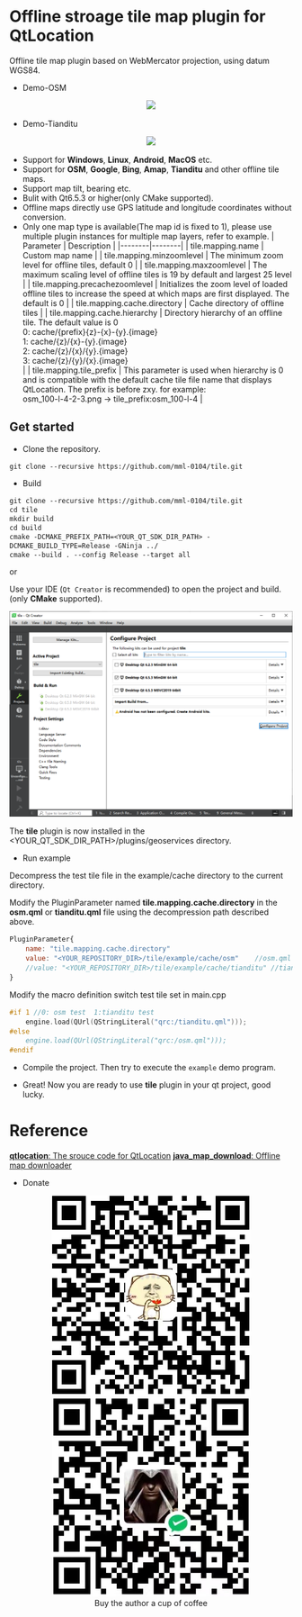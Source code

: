 # Offline stroage tile map plugin for QtLocation

Offline tile map plugin based on WebMercator projection, using datum WGS84.
+ Demo-OSM
<div align=center>
  <img src="example/preview/osm.gif">
</div>

+ Demo-Tianditu
<div align=center>
  <img src="example/preview/tianditu.gif">
</div>

+ Support for **Windows**, **Linux**, **Android**, **MacOS** etc.
+ Support for **OSM**, **Google**, **Bing**, **Amap**, **Tianditu** and other offline tile maps.
+ Support map tilt, bearing etc.
+ Bulit with Qt6.5.3 or higher(only CMake supported).
+ Offline maps directly use GPS latitude and longitude coordinates without conversion.
+ Only one map type is available(The map id is fixed to 1), please use multiple plugin instances for multiple map layers, refer to example.
| Parameter | Description |
|--------|--------|
| tile.mapping.name | Custom map name |
| tile.mapping.minzoomlevel | The minimum zoom level for offline tiles, default 0 |
| tile.mapping.maxzoomlevel | The maximum scaling level of offline tiles is 19 by default and largest 25 level |
| tile.mapping.precachezoomlevel | Initializes the zoom level of loaded offline tiles to increase the speed at which maps are first displayed. The default is 0 |
| tile.mapping.cache.directory | Cache directory of offline tiles |
| tile.mapping.cache.hierarchy | Directory hierarchy of an offline tile. The default value is 0<br> 0: cache/{prefix}{z}-{x}-{y}.{image}<br>1: cache/{z}/{x}-{y}.{image}<br>2: cache/{z}/{x}/{y}.{image}<br>3: cache/{z}/{y}/{x}.{image}<br> |
| tile.mapping.tile_prefix | This parameter is used when hierarchy is 0 and is compatible with the default cache tile file name that displays QtLocation. The prefix is before zxy. for example:<br>osm_100-l-4-2-3.png -> tile_prefix:osm_100-l-4 |

## Get started

+ Clone the repository.

```SHELL
git clone --recursive https://github.com/mml-0104/tile.git
```

+ Build

```
git clone --recursive https://github.com/mml-0104/tile.git
cd tile
mkdir build
cd build
cmake -DCMAKE_PREFIX_PATH=<YOUR_QT_SDK_DIR_PATH> -DCMAKE_BUILD_TYPE=Release -GNinja ../
cmake --build . --config Release --target all
```

or

Use your IDE (`Qt Creator` is recommended) to open the project and build. (only **CMake** supported).
<div align=center>
  <img src="example/preview/qt_creator_project.png">
</div>

The **tile** plugin is now installed in the <YOUR_QT_SDK_DIR_PATH>/plugins/geoservices directory.


+ Run example

Decompress the test tile file in the example/cache directory to the current directory.

Modify the PluginParameter named **tile.mapping.cache.directory**  in the **osm.qml** or **tianditu.qml** file using the decompression path described above.
```qml
PluginParameter{
	name: "tile.mapping.cache.directory"
	value: "<YOUR_REPOSITORY_DIR>/tile/example/cache/osm"    //osm.qml
	//value: "<YOUR_REPOSITORY_DIR>/tile/example/cache/tianditu" //tianditu.qml
}
```

Modify the macro definition switch test tile set in main.cpp
```c++
#if 1 //0: osm test  1:tianditu test
    engine.load(QUrl(QStringLiteral("qrc:/tianditu.qml")));
#else
    engine.load(QUrl(QStringLiteral("qrc:/osm.qml")));
#endif
```

+ Compile the project. Then try to execute the `example` demo program.

+ Great! Now you are ready to use **tile** plugin in your qt project, good lucky.
# Reference
[**qtlocation**: The srouce code for QtLocation](https://github.com/qt/qtlocation)
[**java_map_download**: Offline map downloader](https://gitcode.com/kurimuson/java_map_download/overview)

+ Donate
<div align=center>
  <img src="example/donate/Alipay.png">
  <img src="example/donate/Wechat.png">
</div>
<div align=center>
Buy the author a cup of coffee
</div>